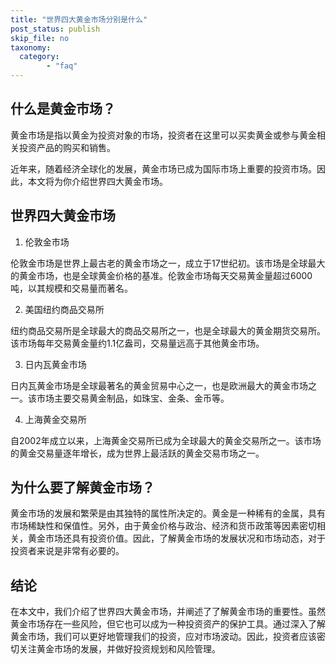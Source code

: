 ```yaml
---
title: "世界四大黄金市场分别是什么"
post_status: publish
skip_file: no
taxonomy:
  category:
        - "faq"
---
```


## 什么是黄金市场？

黄金市场是指以黄金为投资对象的市场，投资者在这里可以买卖黄金或参与黄金相关投资产品的购买和销售。

近年来，随着经济全球化的发展，黄金市场已成为国际市场上重要的投资市场。因此，本文将为你介绍世界四大黄金市场。

## 世界四大黄金市场

1. 伦敦金市场

伦敦金市场是世界上最古老的黄金市场之一，成立于17世纪初。该市场是全球最大的黄金市场，也是全球黄金价格的基准。伦敦金市场每天交易黄金量超过6000吨，以其规模和交易量而著名。

2. 美国纽约商品交易所

纽约商品交易所是全球最大的商品交易所之一，也是全球最大的黄金期货交易所。该市场每年交易黄金量约1.1亿盎司，交易量远高于其他黄金市场。

3. 日内瓦黄金市场

日内瓦黄金市场是全球最著名的黄金贸易中心之一，也是欧洲最大的黄金市场之一。该市场主要交易黄金制品，如珠宝、金条、金币等。

4. 上海黄金交易所

自2002年成立以来，上海黄金交易所已成为全球最大的黄金交易所之一。该市场的黄金交易量逐年增长，成为世界上最活跃的黄金交易市场之一。

## 为什么要了解黄金市场？

黄金市场的发展和繁荣是由其独特的属性所决定的。黄金是一种稀有的金属，具有市场稀缺性和保值性。另外，由于黄金价格与政治、经济和货币政策等因素密切相关，黄金市场还具有投资价值。因此，了解黄金市场的发展状况和市场动态，对于投资者来说是非常有必要的。

## 结论

在本文中，我们介绍了世界四大黄金市场，并阐述了了解黄金市场的重要性。虽然黄金市场存在一些风险，但它也可以成为一种投资资产的保护工具。通过深入了解黄金市场，我们可以更好地管理我们的投资，应对市场波动。因此，投资者应该密切关注黄金市场的发展，并做好投资规划和风险管理。
